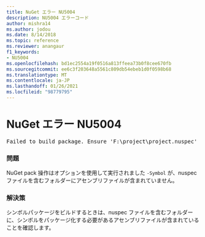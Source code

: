 ```yaml
---
title: NuGet エラー NU5004
description: NU5004 エラーコード
author: mishra14
ms.author: jodou
ms.date: 8/14/2018
ms.topic: reference
ms.reviewer: anangaur
f1_keywords:
- NU5004
ms.openlocfilehash: bd1ec2554a19f0516a813ffeea73b0f8cee670fb
ms.sourcegitcommit: ee6c3f203648a5561c809db54ebeb1d0f0598b68
ms.translationtype: MT
ms.contentlocale: ja-JP
ms.lasthandoff: 01/26/2021
ms.locfileid: "98779795"
---
```

# <a name="nuget-error-nu5004"></a>NuGet エラー NU5004
<pre>Failed to build package. Ensure 'F:\project\project.nuspec' includes assembly files. For help on building symbols package, visit http://docs.nuget.org/.</pre>

### <a name="issue"></a>問題

NuGet pack 操作はオプションを使用して実行されました `-Symbol` が、nuspec ファイルを含むフォルダーにアセンブリファイルが含まれていません。 


### <a name="solution"></a>解決策

シンボルパッケージをビルドするときは、nuspec ファイルを含むフォルダーに、シンボルをパッケージ化する必要があるアセンブリファイルが含まれていることを確認します。

